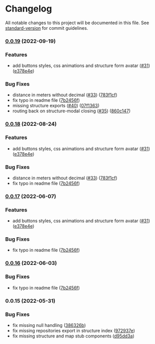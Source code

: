 # Changelog

All notable changes to this project will be documented in this file. See [standard-version](https://github.com/conventional-changelog/standard-version) for commit guidelines.

### [0.0.19](https://github.com/anct-cartographie-nationale/mediation-numerique/compare/v0.0.15...v0.0.19) (2022-09-19)

### Features

- add buttons styles, css animations and structure form avatar ([#31](https://github.com/anct-cartographie-nationale/mediation-numerique/issues/31)) ([e378e4e](https://github.com/anct-cartographie-nationale/mediation-numerique/commit/e378e4e3342f0c8fef88c8653f7a5556007d367a))

### Bug Fixes

- distance in meters without decimal ([#33](https://github.com/anct-cartographie-nationale/mediation-numerique/issues/33)) ([783f1cf](https://github.com/anct-cartographie-nationale/mediation-numerique/commit/783f1cf6afc7568d555034a9fad501dd346ec609))
- fix typo in readme file ([7b2456f](https://github.com/anct-cartographie-nationale/mediation-numerique/commit/7b2456f1e054b1c2f28ce2303a8a212998475cb9))
- missing structure exports ([#40](https://github.com/anct-cartographie-nationale/mediation-numerique/issues/40)) ([07f1363](https://github.com/anct-cartographie-nationale/mediation-numerique/commit/07f13635da016f7e63b5d44049354d1298358228))
- routing back on structure-modal closing ([#35](https://github.com/anct-cartographie-nationale/mediation-numerique/issues/35)) ([860c147](https://github.com/anct-cartographie-nationale/mediation-numerique/commit/860c147b360b1af685282b2c4332de068077cea3))

### [0.0.18](https://github.com/anct-cartographie-nationale/mediation-numerique/compare/v0.0.15...v0.0.18) (2022-08-24)

### Features

- add buttons styles, css animations and structure form avatar ([#31](https://github.com/anct-cartographie-nationale/mediation-numerique/issues/31)) ([e378e4e](https://github.com/anct-cartographie-nationale/mediation-numerique/commit/e378e4e3342f0c8fef88c8653f7a5556007d367a))

### Bug Fixes

- distance in meters without decimal ([#33](https://github.com/anct-cartographie-nationale/mediation-numerique/issues/33)) ([783f1cf](https://github.com/anct-cartographie-nationale/mediation-numerique/commit/783f1cf6afc7568d555034a9fad501dd346ec609))
- fix typo in readme file ([7b2456f](https://github.com/anct-cartographie-nationale/mediation-numerique/commit/7b2456f1e054b1c2f28ce2303a8a212998475cb9))

### [0.0.17](https://github.com/anct-cartographie-nationale/mediation-numerique/compare/v0.0.15...v0.0.17) (2022-06-07)

### Features

- add buttons styles, css animations and structure form avatar ([#31](https://github.com/anct-cartographie-nationale/mediation-numerique/issues/31)) ([e378e4e](https://github.com/anct-cartographie-nationale/mediation-numerique/commit/e378e4e3342f0c8fef88c8653f7a5556007d367a))

### Bug Fixes

- fix typo in readme file ([7b2456f](https://github.com/anct-cartographie-nationale/mediation-numerique/commit/7b2456f1e054b1c2f28ce2303a8a212998475cb9))

### [0.0.16](https://github.com/anct-cartographie-nationale/mediation-numerique/compare/v0.0.15...v0.0.16) (2022-06-03)

### Bug Fixes

- fix typo in readme file ([7b2456f](https://github.com/anct-cartographie-nationale/mediation-numerique/commit/7b2456f1e054b1c2f28ce2303a8a212998475cb9))

### 0.0.15 (2022-05-31)

### Bug Fixes

- fix missing null handling ([386326b](https://github.com/anct-cartographie-nationale/mediation-numerique/commit/386326b6df2ef75d1b3ceb7167fd213623121549))
- fix missing repositories export in structure index ([972937e](https://github.com/anct-cartographie-nationale/mediation-numerique/commit/972937e6b6f172cd6496112c51334ed772dc2ca3))
- fix missing structure and map stub components ([d95dd3a](https://github.com/anct-cartographie-nationale/mediation-numerique/commit/d95dd3acb7f92ef5b9bb92b42e51e500ac86410b))

